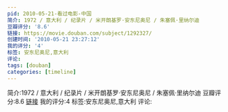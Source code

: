```yaml
---
pid: 2010-05-21-看过电影-中国
简介: 1972 / 意大利 / 纪录片 / 米开朗基罗·安东尼奥尼 / 朱塞佩·里纳尔迪
豆瓣评分: '8.6'
链接: https://movie.douban.com/subject/1292327/
创建时间: '2010-05-21 23:27:12'
我的评分: '4'
标签: 安东尼奥尼,意大利
评论:
tags: [douban]
categories: [timeline]
---
```

简介:1972 / 意大利 / 纪录片 / 米开朗基罗·安东尼奥尼 / 朱塞佩·里纳尔迪
豆瓣评分:8.6
[链接](https://movie.douban.com/subject/1292327/)
我的评分:4
标签:安东尼奥尼,意大利
评论:
